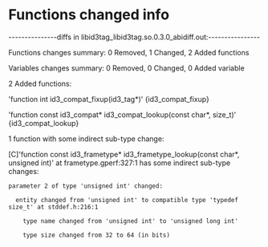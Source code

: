 # Functions changed info

---------------diffs in libid3tag_libid3tag.so.0.3.0_abidiff.out:----------------

Functions changes summary: 0 Removed, 1 Changed, 2 Added functions

Variables changes summary: 0 Removed, 0 Changed, 0 Added variable



2 Added functions:



  'function int id3_compat_fixup(id3_tag*)'    {id3_compat_fixup}

  'function const id3_compat* id3_compat_lookup(const char*, size_t)'    {id3_compat_lookup}



1 function with some indirect sub-type change:



  [C]'function const id3_frametype* id3_frametype_lookup(const char*, unsigned int)' at frametype.gperf:327:1 has some indirect sub-type changes:

    parameter 2 of type 'unsigned int' changed:

      entity changed from 'unsigned int' to compatible type 'typedef size_t' at stddef.h:216:1

        type name changed from 'unsigned int' to 'unsigned long int'

        type size changed from 32 to 64 (in bits)





